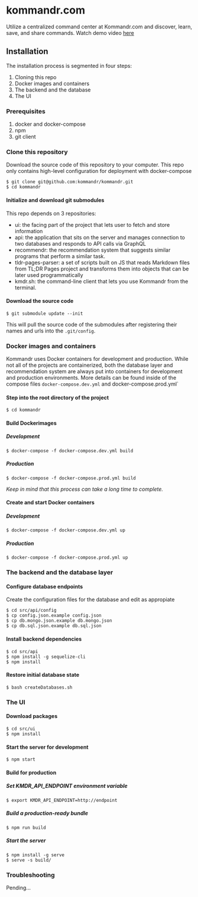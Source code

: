 # kommandr.com

Utilize a centralized command center at Kommandr.com and discover, learn, save, and share commands. Watch demo video [here](https://www.youtube.com/watch?v=TWnx7LMQmI0)


## Installation
The installation process is segmented in four steps:
 1. Cloning this repo
 2. Docker images and containers
 3. The backend and the database
 4. The UI

### Prerequisites
1. docker and docker-compose
2. npm
3. git client

### Clone this repository
Download the source code of this repository to your computer. This repo only contains high-level configuration for deployment with docker-compose
```
$ git clone git@github.com:kommandr/kommandr.git
$ cd kommandr
```

#### Initialize and download git submodules
This repo depends on 3 repositories:
- ui: the facing part of the project that lets user to fetch and store information
- api: the  application that sits on the server and manages connection to two databases and responds to API calls via GraphQL
- recommendr: the recommendation system that suggests similar programs that perform a similar task.
- tldr-pages-parser: a set of scripts built on JS that reads Markdown files from TL;DR Pages project and transforms them into objects that can be later used programmatically
- kmdr.sh: the command-line client that lets you use Kommandr from the terminal.

#### Download the source code
```
$ git submodule update --init
```
This will pull the source code of the submodules after registering their names and urls into the `.git/config`. 

### Docker images and containers
Kommandr uses Docker containers for development and production. While not all of the projects are containerized, both the database layer and recommendation system are always put into containers for development and production environments. More details can be found inside of the compose files `docker-compose.dev.yml` and docker-compose.prod.yml`

#### Step into the root directory of the project
```
$ cd kommandr
```

#### Build Dockerimages
##### Development
```
$ docker-compose -f docker-compose.dev.yml build
```
##### Production
```
$ docker-compose -f docker-compose.prod.yml build
```

*Keep in mind that this process can take a long time to complete.*

#### Create and start Docker containers
##### Development
```
$ docker-compose -f docker-compose.dev.yml up
```
##### Production
```
$ docker-compose -f docker-compose.prod.yml up 
```

### The backend and the database layer

#### Configure database endpoints
Create the configuration files for the database and edit as appropiate
```
$ cd src/api/config
$ cp config.json.example config.json
$ cp db.mongo.json.example db.mongo.json
$ cp db.sql.json.example db.sql.json
```

#### Install backend dependencies
```
$ cd src/api
$ npm install -g sequelize-cli
$ npm install
```
#### Restore initial database state
```
$ bash createDatabases.sh
```

### The UI
#### Download packages
```
$ cd src/ui
$ npm install
```

#### Start the server for development
```
$ npm start
```

#### Build for production
##### Set KMDR_API_ENDPOINT environment variable
```
$ export KMDR_API_ENDPOINT=http://endpoint
```
##### Build a production-ready bundle
```
$ npm run build
```
##### Start the server
```
$ npm install -g serve
$ serve -s build/
```

### Troubleshooting
Pending...
